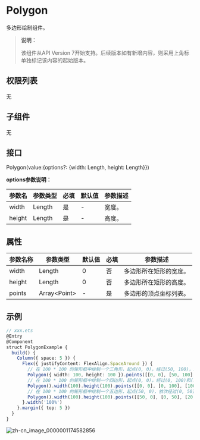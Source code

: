 # Polygon

多边形绘制组件。

>  **说明：**
>
>  该组件从API Version 7开始支持。后续版本如有新增内容，则采用上角标单独标记该内容的起始版本。


## 权限列表

无


## 子组件

无


## 接口

Polygon(value:{options?: {width: Length, height: Length}})

**options参数说明：**

| 参数名    | 参数类型   | 必填   | 默认值  | 参数描述 |
| ------ | ------ | ---- | ---- | ---- |
| width  | Length | 是    | -    | 宽度。  |
| height | Length | 是    | -    | 高度。  |

## 属性

| 参数名称   | 参数类型               | 默认值  | 必填   | 参数描述        |
| ------ | ------------------ | ---- | ---- | ----------- |
| width  | Length             | 0    | 否    | 多边形所在矩形的宽度。 |
| height | Length             | 0    | 否    | 多边形所在矩形的高度。 |
| points | Array&lt;Point&gt; | -    | 是    | 多边形的顶点坐标列表。 |


## 示例

```ts
// xxx.ets
@Entry
@Component
struct PolygonExample {
  build() {
    Column({ space: 5 }) {
      Flex({ justifyContent: FlexAlign.SpaceAround }) {
        // 在 100 * 100 的矩形框中绘制一个三角形，起点(0, 0)，经过(50, 100)，终点(100, 0)
        Polygon({ width: 100, height: 100 }).points([[0, 0], [50, 100], [100, 0]])
        // 在 100 * 100 的矩形框中绘制一个四边形，起点(0, 0)，经过(0, 100)和(100, 100)，终点(100, 0)
        Polygon().width(100).height(100).points([[0, 0], [0, 100], [100, 100], [100, 0]])
        // 在 100 * 100 的矩形框中绘制一个五边形，起点(50, 0)，依次经过(0, 50)、(20, 100)和(80, 100)，终点(100, 50)
        Polygon().width(100).height(100).points([[50, 0], [0, 50], [20, 100], [80, 100], [100, 50]])
      }.width('100%')
    }.margin({ top: 5 })
  }
}
```

![zh-cn_image_0000001174582856](figures/zh-cn_image_0000001174582856.gif)
